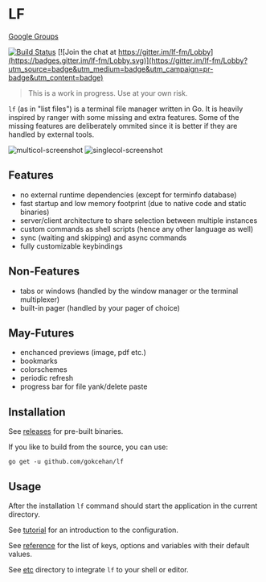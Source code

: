 # LF

[Google Groups](https://groups.google.com/forum/#!forum/lf-fm)

[![Build Status](https://travis-ci.org/gokcehan/lf.svg?branch=master)](https://travis-ci.org/gokcehan/lf)
[![Join the chat at https://gitter.im/lf-fm/Lobby](https://badges.gitter.im/lf-fm/Lobby.svg)](https://gitter.im/lf-fm/Lobby?utm_source=badge&utm_medium=badge&utm_campaign=pr-badge&utm_content=badge)

> This is a work in progress. Use at your own risk.

`lf` (as in "list files") is a terminal file manager written in Go.
It is heavily inspired by ranger with some missing and extra features.
Some of the missing features are deliberately ommited
since it is better if they are handled by external tools.

![multicol-screenshot](http://i.imgur.com/DaTUenu.png)
![singlecol-screenshot](http://i.imgur.com/p95xzUj.png)

## Features

- no external runtime dependencies (except for terminfo database)
- fast startup and low memory footprint (due to native code and static binaries)
- server/client architecture to share selection between multiple instances
- custom commands as shell scripts (hence any other language as well)
- sync (waiting and skipping) and async commands
- fully customizable keybindings

## Non-Features

- tabs or windows (handled by the window manager or the terminal multiplexer)
- built-in pager (handled by your pager of choice)

## May-Futures

- enchanced previews (image, pdf etc.)
- bookmarks
- colorschemes
- periodic refresh
- progress bar for file yank/delete paste

## Installation

See [releases](https://github.com/gokcehan/lf/releases) for pre-built binaries.

If you like to build from the source, you can use:

    go get -u github.com/gokcehan/lf

## Usage

After the installation `lf` command should start the application in the current directory.

See [tutorial](doc/tutorial.md) for an introduction to the configuration.

See [reference](doc/reference.md) for the list of keys, options and variables with their default values.

See [etc](etc) directory to integrate `lf` to your shell or editor.
